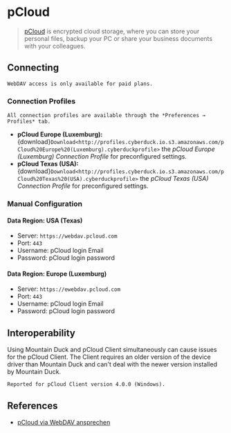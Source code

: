 pCloud
====

> [pCloud](https://www.pcloud.com/) is encrypted cloud storage, where you can store your personal files, backup your PC or share your business documents with your colleagues.

## Connecting

```{attention}
WebDAV access is only available for paid plans.
```

### Connection Profiles

```{Note}
All connection profiles are available through the *Preferences → Profiles* tab.
```

- **pCloud Europe (Luxemburg):** {download}`Download<http://profiles.cyberduck.io.s3.amazonaws.com/pCloud%20Europe%20(Luxemburg).cyberduckprofile>` the *pCloud Europe (Luxemburg) Connection Profile* for preconfigured settings.
- **pCloud Texas (USA):** {download}`Download<http://profiles.cyberduck.io.s3.amazonaws.com/pCloud%20Texas%20(USA).cyberduckprofile>` the *pCloud Texas (USA) Connection Profile* for preconfigured settings.	

### Manual Configuration

#### Data Region: USA (Texas)

- Server: `https://webdav.pcloud.com`
- Port: `443`
- Username: pCloud login Email
- Password: pCloud login password

#### Data Region: Europe (Luxemburg)

- Server: `https://ewebdav.pcloud.com`
- Port: `443`
- Username: pCloud login Email
- Password: pCloud login password

## Interoperability

Using Mountain Duck and pCloud Client simultaneously can cause issues for the pCloud Client. The Client requires an older version of the device driver than Mountain Duck and can't deal with the newer version installed by Mountain Duck. 

```{note}
Reported for pCloud Client version 4.0.0 (Windows).
```

## References

- [pCloud via WebDAV ansprechen](https://www.techstream.at/pcloud-via-webdav-ansprechen-geht-das/)